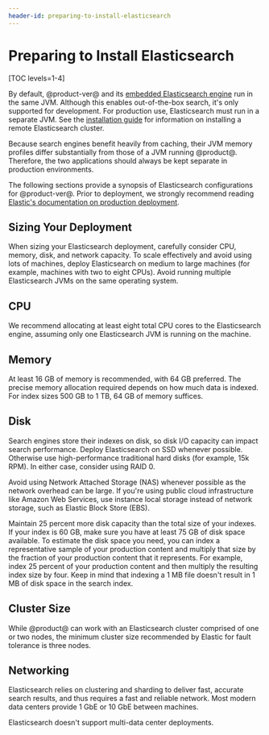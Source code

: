 ```yaml
---
header-id: preparing-to-install-elasticsearch
---
```


# Preparing to Install Elasticsearch

[TOC levels=1-4]

By default, @product-ver@ and its 
[embedded Elasticsearch engine](/docs/7-1/deploy/-/knowledge_base/d/configuring-elasticsearch-for-liferay-0#embedded-vs-remote-operation-mode)
run in the same JVM. Although this enables out-of-the-box search, it's only
supported for development. For production use, Elasticsearch must run in a
separate JVM. See the 
[installation guide](/docs/7-1/deploy/-/knowledge_base/d/installing-elasticsearch)
for information on installing a remote Elasticsearch cluster. 

Because search engines benefit heavily from caching, their JVM memory profiles
differ substantially from those of a JVM running @product@. Therefore, the two
applications should always be kept separate in production environments. 

The following sections provide a synopsis of Elasticsearch configurations for 
@product-ver@. Prior to deployment, we strongly recommend reading 
[Elastic's documentation on production deployment](https://www.elastic.co/guide/en/elasticsearch/guide/current/index.html). 

## Sizing Your Deployment

When sizing your Elasticsearch deployment, carefully consider CPU, memory, disk,
and network capacity. To scale effectively and avoid using lots of machines,
deploy Elasticsearch on medium to large machines (for example, machines with two
to eight CPUs). Avoid running multiple Elasticsearch JVMs on the same operating
system. 

## CPU

We recommend allocating at least eight total CPU cores to the Elasticsearch
engine, assuming only one Elasticsearch JVM is running on the machine. 

## Memory

At least 16 GB of memory is recommended, with 64 GB preferred. The precise
memory allocation required depends on how much data is indexed. For index sizes
500 GB to 1 TB, 64 GB of memory suffices. 

## Disk

Search engines store their indexes on disk, so disk I/O capacity can impact
search performance. Deploy Elasticsearch on SSD whenever possible. Otherwise use
high-performance traditional hard disks (for example, 15k RPM). In either case,
consider using RAID 0.

Avoid using Network Attached Storage (NAS) whenever possible as the network
overhead can be large. If you're using public cloud infrastructure like Amazon
Web Services, use instance local storage instead of network storage, such as
Elastic Block Store (EBS). 

Maintain 25 percent more disk capacity than the total size of your indexes. If
your index is 60 GB, make sure you have at least 75 GB of disk space available.
To estimate the disk space you need, you can index a representative sample of
your production content and multiply that size by the fraction of your
production content that it represents. For example, index 25 percent of your
production content and then multiply the resulting index size by four. Keep in
mind that indexing a 1 MB file doesn't result in 1 MB of disk space in the
search index. 

## Cluster Size

While @product@ can work with an Elasticsearch cluster comprised of one or two
nodes, the minimum cluster size recommended by Elastic for fault tolerance is
three nodes.

## Networking

Elasticsearch relies on clustering and sharding to deliver fast, accurate search
results, and thus requires a fast and reliable network. Most modern data centers
provide 1 GbE or 10 GbE between machines. 

Elasticsearch doesn't support multi-data center deployments.

